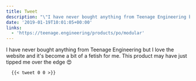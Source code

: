 ```yaml
---
title: Tweet
description: "\"I have never bought anything from Teenage Engineering but I love the website and it's become a bit of a fetish for me. This product may have just tipped me over the edge \U0001F60D\n\""
date: '2019-01-19T10:01:05+00:00'
links:
  - 'https://teenage.engineering/products/po/modular'
---
```

I have never bought anything from Teenage Engineering but I love the website and it's become a bit of a fetish for me. This product may have just tipped me over the edge 😍

      {{< tweet 0 0 >}}
    
